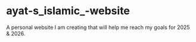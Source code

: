 # ayat-s_islamic_-website
A personal website I am creating that will help me reach my goals for 2025 &amp; 2026.
